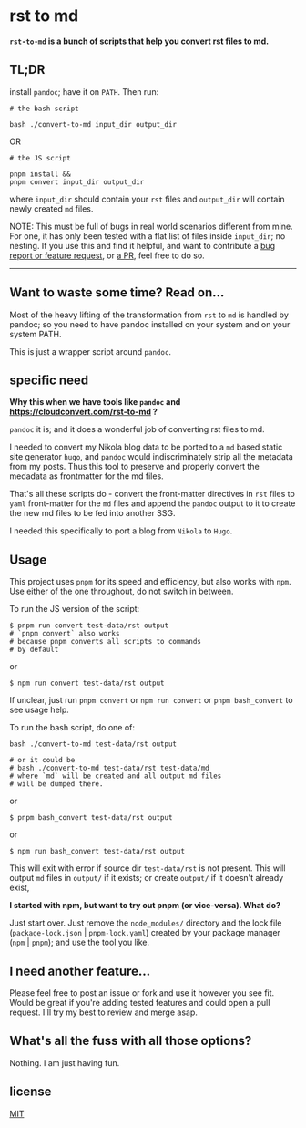 # rst to md

**`rst-to-md` is a bunch of scripts that help you convert rst files to md.**

## TL;DR

install `pandoc`; have it on `PATH`. Then run:

```
# the bash script

bash ./convert-to-md input_dir output_dir
```
OR
```
# the JS script

pnpm install &&
pnpm convert input_dir output_dir
```
where `input_dir` should contain your `rst` files and `output_dir` will contain newly created `md` files.

NOTE: This must be full of bugs in real world scenarios different from mine. For one, it has only been tested with a flat list of files inside `input_dir`; no nesting. If you use this and find it helpful, and want to contribute a [bug report or feature request](https://github.com/designr/rst-to-md/issues), or [a PR](https://github.com/designr/rst-to-md/pulls), feel free to do so.

---

## Want to waste some time? Read on...

Most of the heavy lifting of the transformation from `rst` to `md` is
handled by pandoc; so you need to have pandoc installed on your system
and on your system PATH.

This is just a wrapper script around `pandoc`.

## specific need

**Why this when we have tools like `pandoc` and https://cloudconvert.com/rst-to-md ?**

  `pandoc` it is; and it does a wonderful job of converting rst files to md.

  I needed to convert my Nikola blog data to be ported to a `md` based static
  site generator `hugo`, and `pandoc` would indiscriminately strip all the metadata
  from my posts. Thus this tool to preserve and properly convert the medadata as frontmatter
  for the md files.

  That's all these scripts do - convert the front-matter directives in `rst` files to
  `yaml` front-matter for the `md` files and append the `pandoc` output to it to create
  the new md files to be fed into another SSG.

  I needed this specifically to port a blog from `Nikola` to `Hugo`.

## Usage

This project uses `pnpm` for its speed and efficiency, but also works with `npm`.
Use either of the one throughout, do not switch in between.

To run the JS version of the script:

```
$ pnpm run convert test-data/rst output
# `pnpm convert` also works
# because pnpm converts all scripts to commands
# by default
```
or
```
$ npm run convert test-data/rst output
```
If unclear, just run `pnpm convert` or `npm run convert` or `pnpm bash_convert` to see usage help.

To run the bash script, do one of:
```
bash ./convert-to-md test-data/rst output

# or it could be
# bash ./convert-to-md test-data/rst test-data/md
# where `md` will be created and all output md files
# will be dumped there.
```
or
```
$ pnpm bash_convert test-data/rst output
```
or
```
$ npm run bash_convert test-data/rst output
```

This will exit with error if source dir `test-data/rst` is not present.
This will output `md` files in `output/` if it exists; or create `output/`
if it doesn't already exist,

**I started with npm, but want to try out pnpm (or vice-versa). What do?**

Just start over. Just remove the `node_modules/` directory and the lock file (`package-lock.json` | `pnpm-lock.yaml`) created by your
package manager (`npm` | `pnpm`); and use the tool you like.

## I need another feature...

  Please feel free to post an issue or fork and use it however you see fit. Would be great
  if you're adding tested features and could open a pull request.
  I'll try my best to review and merge asap.

## What's all the fuss with all those options?

Nothing. I am just having fun.

## license

  [MIT](./LICENSE)
